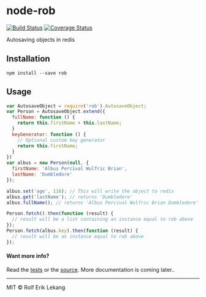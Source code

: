 # node-rob
[![Build Status](https://travis-ci.org/relekang/node-rob.svg?branch=master)](https://travis-ci.org/relekang/node-rob)
[![Coverage Status](https://coveralls.io/repos/relekang/node-rob/badge.png)](https://coveralls.io/r/relekang/node-rob)

Autosaving objects in redis

## Installation
```
npm install --save rob
```

## Usage

```javascript
var AutosaveObject = require('rob').AutosaveObject;
var Person = AutosaveObject.extend({
  fullName: function () {
    return this.firstName + this.lastName;
  }
  keyGenerator: function () {
    // Optional custom key generator
    return this.firstName;
  }
})
var albus = new Person(null, {
  firstName: 'Albus Percival Wulfric Brian',
  lastName: 'Dumbledore'
});

albus.set('age', 116); // This will write the object to redis
albus.get('lastName'); // returns 'Dumbledore'
albus.fullName(); // returns 'Albus Percival Wulfric Brian Dumbledore'

Person.fetch().then(function (result) {
  // result will be a list containing an instance equal to rob above
});
Person.fetch(albus.key).then(function (result) {
  // result will be an instance equal to rob above
});
```

#### Want more info?
Read the [tests](https://github.com/relekang/node-rob/blob/master/test/index.bs) or the [source](https://github.com/relekang/node-rob/blob/master/index.bs). More documentation is coming later..

--------
MIT © Rolf Erik Lekang
